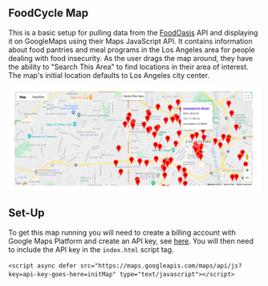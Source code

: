 ## FoodCycle Map
This is a basic setup for pulling data from the [FoodOasis](https://foodoasis.la/) API
and displaying it on GoogleMaps using their Maps JavaScript API. It contains information
about food pantries and meal programs in the Los Angeles area for people dealing with food insecurity.
As the user drags the map around, they have the ability to "Search This Area" to find locations in
their area of interest. The map's initial location defaults to Los Angeles city center.

![Map of Locations](./images/food-cycle-map.png)

## Set-Up
To get this map running you will need to create a billing account with Google Maps Platform and
create an API key, see [here](https://developers.google.com/maps/documentation/javascript/get-api-key).
You will then need to include the API key in the `index.html` script tag.

```<script async defer src="https://maps.googleapis.com/maps/api/js?key=api-key-goes-here=initMap" type="text/javascript"></script>```